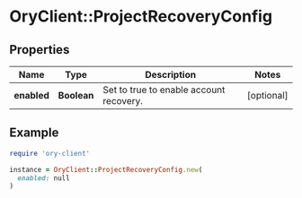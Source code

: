 # OryClient::ProjectRecoveryConfig

## Properties

| Name | Type | Description | Notes |
| ---- | ---- | ----------- | ----- |
| **enabled** | **Boolean** | Set to true to enable account recovery. | [optional] |

## Example

```ruby
require 'ory-client'

instance = OryClient::ProjectRecoveryConfig.new(
  enabled: null
)
```


